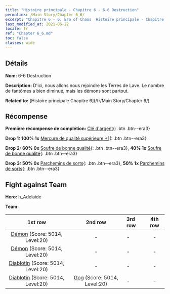```yaml
---
title: "Histoire principale - Chapitre 6 - 6-6 Destruction"
permalink: /Main Story/Chapter 6_6/
excerpt: "Chapitre 6 - 6. Era of Chaos  Histoire principale - Chapitre 6_6. 6-6 Destruction"
last_modified_at: 2021-06-22
locale: fr
ref: "Chapter 6_6.md"
toc: false
classes: wide
---
```


## Détails

 **Nom:** 6-6 Destruction

 **Description:** D'ici, nous allons nous rejoindre les Terres de Lave. Le nombre de fantômes a bien diminué, mais les démons sont partout.

 **Related to:** [Histoire principale Chapitre 6](/fr/Main Story/Chapter 6/)

## Récompense

 **Première récompense de complétion:** [Clé d'argent](/ItemsFR/con_693/){: .btn .btn--era3}

 **Drop 1:** **100% 1x** [Mercure de qualité supérieure +1](/ItemsFR/mat_21/){: .btn .btn--era3}

 **Drop 2:** **60% 0x** [Soufre de bonne qualité](/ItemsFR/mat_15/){: .btn .btn--era3}, **40% 1x** [Soufre de bonne qualité](/ItemsFR/mat_15/){: .btn .btn--era3}

 **Drop 3:** **50% 0x** [Parchemins de sorts](/ItemsFR/con_694/){: .btn .btn--era3}, **50% 1x** [Parchemins de sorts](/ItemsFR/con_694/){: .btn .btn--era3}


## Fight against Team
 **Hero:** h_Adelaide

 **Team:**


  | 1st row | 2nd row | 3rd row | 4th row |
  |:----:|:----:|:----|:----:|
  | [Démon](/fr/units/Demon/) (Score: 5014, Level:20)  | - | - | - |
  | [Démon](/fr/units/Demon/) (Score: 5014, Level:20)  | - | - | - |
  | [Diablotin](/fr/units/Imp/) (Score: 5014, Level:20)  | - | - | - |
  | [Diablotin](/fr/units/Imp/) (Score: 5014, Level:20)  | [Gog](/fr/units/Gog/) (Score: 5014, Level:20)  | - | - |


